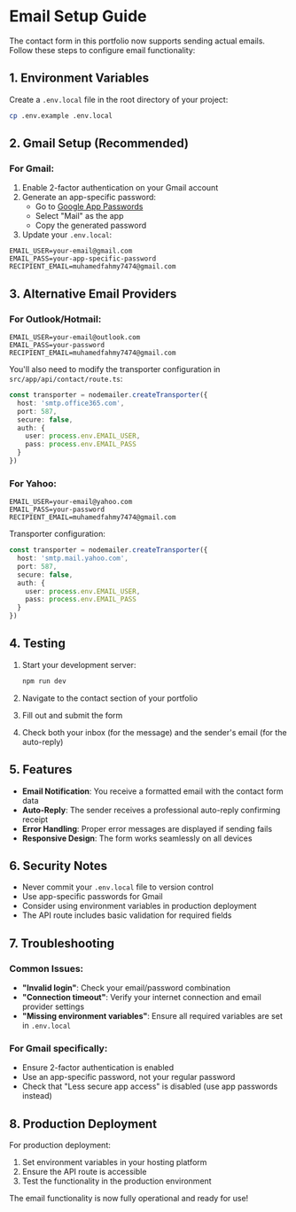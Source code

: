 # Email Setup Guide

The contact form in this portfolio now supports sending actual emails. Follow these steps to configure email functionality:

## 1. Environment Variables

Create a `.env.local` file in the root directory of your project:

```bash
cp .env.example .env.local
```

## 2. Gmail Setup (Recommended)

### For Gmail:
1. Enable 2-factor authentication on your Gmail account
2. Generate an app-specific password:
   - Go to [Google App Passwords](https://myaccount.google.com/apppasswords)
   - Select "Mail" as the app
   - Copy the generated password
3. Update your `.env.local`:

```env
EMAIL_USER=your-email@gmail.com
EMAIL_PASS=your-app-specific-password
RECIPIENT_EMAIL=muhamedfahmy7474@gmail.com
```

## 3. Alternative Email Providers

### For Outlook/Hotmail:
```env
EMAIL_USER=your-email@outlook.com
EMAIL_PASS=your-password
RECIPIENT_EMAIL=muhamedfahmy7474@gmail.com
```

You'll also need to modify the transporter configuration in `src/app/api/contact/route.ts`:

```typescript
const transporter = nodemailer.createTransporter({
  host: 'smtp.office365.com',
  port: 587,
  secure: false,
  auth: {
    user: process.env.EMAIL_USER,
    pass: process.env.EMAIL_PASS
  }
})
```

### For Yahoo:
```env
EMAIL_USER=your-email@yahoo.com
EMAIL_PASS=your-password
RECIPIENT_EMAIL=muhamedfahmy7474@gmail.com
```

Transporter configuration:
```typescript
const transporter = nodemailer.createTransporter({
  host: 'smtp.mail.yahoo.com',
  port: 587,
  secure: false,
  auth: {
    user: process.env.EMAIL_USER,
    pass: process.env.EMAIL_PASS
  }
})
```

## 4. Testing

1. Start your development server:
   ```bash
   npm run dev
   ```

2. Navigate to the contact section of your portfolio
3. Fill out and submit the form
4. Check both your inbox (for the message) and the sender's email (for the auto-reply)

## 5. Features

- **Email Notification**: You receive a formatted email with the contact form data
- **Auto-Reply**: The sender receives a professional auto-reply confirming receipt
- **Error Handling**: Proper error messages are displayed if sending fails
- **Responsive Design**: The form works seamlessly on all devices

## 6. Security Notes

- Never commit your `.env.local` file to version control
- Use app-specific passwords for Gmail
- Consider using environment variables in production deployment
- The API route includes basic validation for required fields

## 7. Troubleshooting

### Common Issues:
- **"Invalid login"**: Check your email/password combination
- **"Connection timeout"**: Verify your internet connection and email provider settings
- **"Missing environment variables"**: Ensure all required variables are set in `.env.local`

### For Gmail specifically:
- Ensure 2-factor authentication is enabled
- Use an app-specific password, not your regular password
- Check that "Less secure app access" is disabled (use app passwords instead)

## 8. Production Deployment

For production deployment:
1. Set environment variables in your hosting platform
2. Ensure the API route is accessible
3. Test the functionality in the production environment

The email functionality is now fully operational and ready for use!